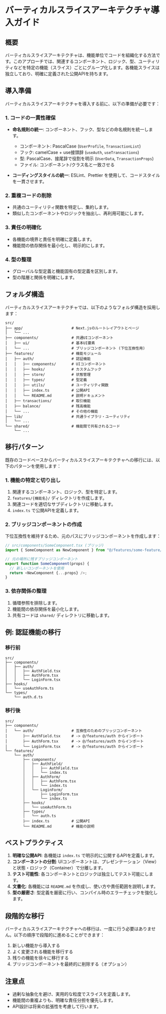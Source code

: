 # バーティカルスライスアーキテクチャ導入ガイド

## 概要

バーティカルスライスアーキテクチャは、機能単位でコードを組織化する方法です。このアプローチでは、関連するコンポーネント、ロジック、型、ユーティリティなどを特定の機能（スライス）ごとにグループ化します。各機能スライスは独立しており、明確に定義された公開APIを持ちます。

## 導入準備

バーティカルスライスアーキテクチャを導入する前に、以下の準備が必要です：

### 1. コードの一貫性確保

- **命名規則の統一**: コンポーネント、フック、型などの命名規則を統一します。

  - コンポーネント: PascalCase (`UserProfile`, `TransactionList`)
  - フック: camelCase + use接頭辞 (`useAuth`, `useTransactions`)
  - 型: PascalCase、接尾辞で役割を明示 (`UserData`, `TransactionProps`)
  - ファイル: コンポーネント/クラス名と一致させる

- **コーディングスタイルの統一**: ESLint、Prettier を使用して、コードスタイルを一貫させます。

### 2. 重複コードの削除

- 共通のユーティリティ関数を特定し、集約します。
- 類似したコンポーネントやロジックを抽出し、再利用可能にします。

### 3. 責任の明確化

- 各機能の境界と責任を明確に定義します。
- 機能間の依存関係を最小化し、明示的にします。

### 4. 型の整理

- グローバルな型定義と機能固有の型定義を区別します。
- 型の階層と関係を明確にします。

## フォルダ構造

バーティカルスライスアーキテクチャでは、以下のようなフォルダ構造を採用します：

```
src/
├── app/                      # Next.jsのルートレイアウトとページ
│   └── ...
├── components/               # 共通UIコンポーネント
│   ├── ui/                   # 基本UI要素
│   └── ...                   # ブリッジコンポーネント (下位互換性用)
├── features/                 # 機能モジュール
│   ├── auth/                 # 認証機能
│   │   ├── components/       # UIコンポーネント
│   │   ├── hooks/            # カスタムフック
│   │   ├── store/            # 状態管理
│   │   ├── types/            # 型定義
│   │   ├── utils/            # ユーティリティ関数
│   │   ├── index.ts          # 公開API
│   │   └── README.md         # 説明ドキュメント
│   ├── transactions/         # 取引機能
│   ├── balance/              # 残高機能
│   └── ...                   # その他の機能
├── lib/                      # 共通ライブラリ・ユーティリティ
│   └── ...
└── shared/                   # 機能間で共有されるコード
    └── ...
```

## 移行パターン

既存のコードベースからバーティカルスライスアーキテクチャへの移行には、以下のパターンを使用します：

### 1. 機能の特定と切り出し

1. 関連するコンポーネント、ロジック、型を特定します。
2. `features/{機能名}/` ディレクトリを作成します。
3. 関連コードを適切なサブディレクトリに移動します。
4. `index.ts` で公開APIを定義します。

### 2. ブリッジコンポーネントの作成

下位互換性を維持するため、元のパスにブリッジコンポーネントを作成します：

```typescript
// src/components/SomeComponent.tsx (ブリッジ)
import { SomeComponent as NewComponent } from "@/features/some-feature/components/SomeComponent";

// 元の場所に残すブリッジコンポーネント
export function SomeComponent(props) {
  // 新しいコンポーネントを使用
  return <NewComponent {...props} />;
}
```

### 3. 依存関係の整理

1. 循環参照を排除します。
2. 機能間の依存関係を最小化します。
3. 共有コードは `shared/` ディレクトリに移動します。

## 例: 認証機能の移行

### 移行前

```
src/
├── components/
│   ├── auth/
│   │   ├── AuthField.tsx
│   │   ├── AuthForm.tsx
│   │   └── LoginForm.tsx
├── hooks/
│   └── useAuthForm.ts
└── types/
    └── auth.d.ts
```

### 移行後

```
src/
├── components/
│   └── auth/                 # 互換性のためのブリッジコンポーネント
│       ├── AuthField.tsx     # -> @/features/auth からインポート
│       ├── AuthForm.tsx      # -> @/features/auth からインポート
│       └── LoginForm.tsx     # -> @/features/auth からインポート
└── features/
    └── auth/
        ├── components/
        │   ├── AuthField/
        │   │   ├── AuthField.tsx
        │   │   └── index.ts
        │   ├── AuthForm/
        │   │   ├── AuthForm.tsx
        │   │   └── index.ts
        │   └── LoginForm/
        │       ├── LoginForm.tsx
        │       └── index.ts
        ├── hooks/
        │   └── useAuthForm.ts
        ├── types/
        │   └── auth.ts
        ├── index.ts          # 公開API
        └── README.md         # 機能の説明
```

## ベストプラクティス

1. **明確な公開API**: 各機能は `index.ts` で明示的に公開するAPIを定義します。
2. **コンポーネントの分割**: UIコンポーネントは、プレゼンテーション（View）と状態・ロジック（Container）で分離します。
3. **テスト可能性**: 各コンポーネントとロジックは独立してテスト可能にします。
4. **文書化**: 各機能には `README.md` を作成し、使い方や責任範囲を説明します。
5. **型の厳密さ**: 型定義を厳密に行い、コンパイル時のエラーチェックを強化します。

## 段階的な移行

バーティカルスライスアーキテクチャへの移行は、一度に行う必要はありません。以下の順序で段階的に進めることができます：

1. 新しい機能から導入する
2. よく変更される機能を移行する
3. 残りの機能を徐々に移行する
4. ブリッジコンポーネントを最終的に削除する（オプション）

## 注意点

- 過剰な抽象化を避け、実用的な粒度でスライスを定義します。
- 機能間の重複よりも、明確な責任分担を優先します。
- API設計は将来の拡張性を考慮して行います。
